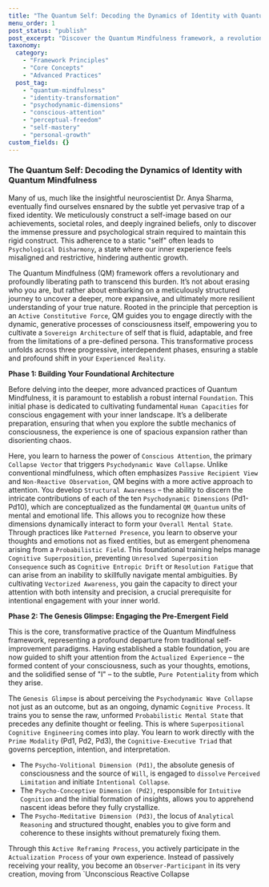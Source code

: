 ```yaml
---
title: "The Quantum Self: Decoding the Dynamics of Identity with Quantum Mindfulness"
menu_order: 1
post_status: "publish"
post_excerpt: "Discover the Quantum Mindfulness framework, a revolutionary approach to liberating yourself from the confines of a fixed identity. This three-phase journey cultivates a fluid, resilient sense of self by engaging with the dynamic, pre-emergent potential of consciousness, leading to profound personal transformation and perceptual freedom."
taxonomy:
  category:
    - "Framework Principles"
    - "Core Concepts"
    - "Advanced Practices"
  post_tag:
    - "quantum-mindfulness"
    - "identity-transformation"
    - "psychodynamic-dimensions"
    - "conscious-attention"
    - "perceptual-freedom"
    - "self-mastery"
    - "personal-growth"
custom_fields: {}
---
```


### The Quantum Self: Decoding the Dynamics of Identity with Quantum Mindfulness

Many of us, much like the insightful neuroscientist Dr. Anya Sharma, eventually find ourselves ensnared by the subtle yet pervasive trap of a fixed identity. We meticulously construct a self-image based on our achievements, societal roles, and deeply ingrained beliefs, only to discover the immense pressure and psychological strain required to maintain this rigid construct. This adherence to a static "self" often leads to `Psychological Disharmony`, a state where our inner experience feels misaligned and restrictive, hindering authentic growth.

The Quantum Mindfulness (QM) framework offers a revolutionary and profoundly liberating path to transcend this burden. It’s not about erasing who you are, but rather about embarking on a meticulously structured journey to uncover a deeper, more expansive, and ultimately more resilient understanding of your true nature. Rooted in the principle that perception is an `Active Constitutive Force`, QM guides you to engage directly with the dynamic, generative processes of consciousness itself, empowering you to cultivate a `Sovereign Architecture` of self that is fluid, adaptable, and free from the limitations of a pre-defined persona. This transformative process unfolds across three progressive, interdependent phases, ensuring a stable and profound shift in your `Experienced Reality`.

**Phase 1: Building Your Foundational Architecture**

Before delving into the deeper, more advanced practices of Quantum Mindfulness, it is paramount to establish a robust internal `Foundation`. This initial phase is dedicated to cultivating fundamental `Human Capacities` for conscious engagement with your inner landscape. It’s a deliberate preparation, ensuring that when you explore the subtle mechanics of consciousness, the experience is one of spacious expansion rather than disorienting chaos.

Here, you learn to harness the power of `Conscious Attention`, the primary `Collapse Vector` that triggers `Psychodynamic Wave Collapse`. Unlike conventional mindfulness, which often emphasizes `Passive Recipient View` and `Non-Reactive Observation`, QM begins with a more active approach to attention. You develop `Structural Awareness` – the ability to discern the intricate contributions of each of the ten `Psychodynamic Dimensions` (Pd1-Pd10), which are conceptualized as the fundamental `QM_Quantum` units of mental and emotional life. This allows you to recognize how these dimensions dynamically interact to form your `Overall Mental State`. Through practices like `Patterned Presence`, you learn to observe your thoughts and emotions not as fixed entities, but as emergent phenomena arising from a `Probabilistic Field`. This foundational training helps manage `Cognitive Superposition`, preventing `Unresolved Superposition Consequence` such as `Cognitive Entropic Drift` or `Resolution Fatigue` that can arise from an inability to skillfully navigate mental ambiguities. By cultivating `Vectorized Awareness`, you gain the capacity to direct your attention with both intensity and precision, a crucial prerequisite for intentional engagement with your inner world.

**Phase 2: The Genesis Glimpse: Engaging the Pre-Emergent Field**

This is the core, transformative practice of the Quantum Mindfulness framework, representing a profound departure from traditional self-improvement paradigms. Having established a stable foundation, you are now guided to shift your attention from the `Actualized Experience` – the formed content of your consciousness, such as your thoughts, emotions, and the solidified sense of "I" – to the subtle, `Pure Potentiality` from which they arise.

The `Genesis Glimpse` is about perceiving the `Psychodynamic Wave Collapse` not just as an outcome, but as an ongoing, dynamic `Cognitive Process`. It trains you to sense the raw, unformed `Probabilistic Mental State` that precedes any definite thought or feeling. This is where `Superpositional Cognitive Engineering` comes into play. You learn to work directly with the `Prime Modality` (Pd1, Pd2, Pd3), the `Cognitive-Executive Triad` that governs perception, intention, and interpretation.

*   The `Psycho-Volitional Dimension (Pd1)`, the absolute genesis of consciousness and the source of `Will`, is engaged to `dissolve` `Perceived Limitation` and initiate `Intentional Collapse`.
*   The `Psycho-Conceptive Dimension (Pd2)`, responsible for `Intuitive Cognition` and the initial formation of insights, allows you to apprehend nascent ideas before they fully crystallize.
*   The `Psycho-Meditative Dimension (Pd3)`, the locus of `Analytical Reasoning` and structured thought, enables you to give form and coherence to these insights without prematurely fixing them.

Through this `Active Reframing Process`, you actively participate in the `Actualization Process` of your own experience. Instead of passively receiving your reality, you become an `Observer-Participant` in its very creation, moving from `Unconscious Reactive Collapse